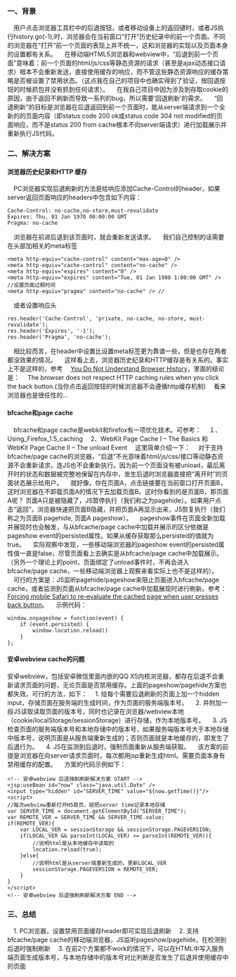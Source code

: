 ###  **一、背景**
　用户点击浏览器工具栏中的后退按钮，或者移动设备上的返回键时，或者JS执行history.go(-1);时，浏览器会在当前窗口“打开”历史纪录中的前一个页面。不同的浏览器在“打开”前一个页面的表现上并不统一，这和浏览器的实现以及页面本身的设置都有关系。
　在移动端HTML5浏览器和webview中，“后退到前一个页面”意味着：前一个页面的html/js/css等静态资源的请求（甚至是ajax动态接口请求）根本不会重新发送，直接使用缓存的响应，而不管这些静态资源响应的缓存策略是否被设置了禁用状态。（这点我在自己的项目中也确实得到了验证，按回退按钮的时候抓包并没有抓到任何请求）。
　在我自己项目中因为涉及到存取cookie的原因，由于返回不刷新而导致一系列的bug，所以需要‘回退刷新’的需求。
　“回退刷新”的目标是浏览器在后退返回到前一个页面时，能从server端请求到一个全新的的页面内容（即status code 200 ok或status code 304 not modified的页面响应，而不是status 200 from cache根本不向server端请求）进行加载展示并重新执行JS代码。

###  **二、解决方案**
#### **浏览器历史纪录和HTTP 缓存**
　PC浏览器实现后退刷新的方法是给响应添加Cache-Control的header，如果server返回页面响应的headers中包含如下内容：

    Cache-Control: no-cache,no-store,must-revalidate
    Expires: Thu, 01 Jan 1970 00:00:00 GMT
    Pragma: no-cache
　浏览器在前进后退到该页面时，就会重新发送请求。
　我们自己控制的话需要在头部加相关的meta标签

    <meta http-equiv="cache-control" content="max-age=0" />
    <meta http-equiv="cache-control" content="no-cache" />
    <meta http-equiv="expires" content="0" />
    <meta http-equiv="expires" content="Tue, 01 Jan 1980 1:00:00 GMT" /> //设置页面过期时间
    <meta http-equiv="pragma" content="no-cache" /> //
　或者设置响应头

    res.header('Cache-Control', 'private, no-cache, no-store, must-revalidate');
    res.header('Expires', '-1');
    res.header('Pragma', 'no-cache');
　相比较而言，在header中设置比设置meta标签更为靠谱一些，但是也存在两者都没效果的情况。
　这样看上去，浏览器历史纪录和HTTP缓存是有关系的。事实上不是这样的，参考
　[You Do Not Understand Browser History](http://madhatted.com/2013/6/16/you-do-not-understand-browser-history)，里面的结论是：
　The browser does not respect HTTP caching rules when you click the back button.(当你点击返回按钮的时候浏览器不会遵循http缓存机制)
　看来浏览器也是很任性的...
#### **bfcache和page cache**
　bfcache和page cache是webkit和firefox有一项优化技术。可参考：
　１、Using_Firefox_1.5_caching
　2、WebKit Page Cache I – The Basics 和 WebKit Page Cache II – The unload Event
　这里简单介绍一下：
　对于支持bfcache/page cache的浏览器，“后退”不光意味着html/js/css/接口等动静态资源不会重新请求，连JS也不会重新执行。因为前一个页面没有被unload，最后离开时的状态和数据被完整地保留在内存中，发生后退时浏览器直接把“离开时”的页面状态展示给用户。
　就好像，你在页面A，点击链接要在当前窗口打开页面B，这时浏览器在不卸载页面A的情况下去加载页面B。这时你看到的是页面B，那页面A呢？ 页面A只是被隐藏了，JS暂停执行（我们称之为pagehide）。如果用户点击“返回”，浏览器快速把页面B隐藏，并把页面A再显示出来，JS恢复执行（我们称之为页面B pagehide, 页面A pageshow）。
　pageshow事件在页面全新加载并展现时也会触发，与从bfcache/page cache中加载并展示的区分依据是pageshow event的persisted属性。如果从缓存获取那么persisted的值就为true。
　实际观察中发现，一些移动端浏览器的pageshow event的persisted属性值一直是false，尽管页面看上去确实是从bfcache/page cache中加载展示。（另外一个理论上的point，页面绑定了unload事件时，不再会进入bfcache/page cache，一些移动端浏览器上观察来看实际上也不是这样的）。
　可行的方案是：JS监听pagehide/pageshow来阻止页面进入bfcache/page cache，或者监测到页面从bfcache/page cache中加载展现时进行刷新。参考：
[Forcing mobile Safari to re-evaluate the cached page when user presses back button](http://stackoverflow.com/questions/24524248/forcing-mobile-safari-to-re-evaluate-the-cached-page-when-user-presses-back-butt/24524249#24524249)。
　示例代码：

    window.onpageshow = function(event) {
        if (event.persisted) {
            window.location.reload()
        }
    };

#### **安卓webview cache的问题**
安卓webview，包括安卓微信里面内嵌的QQ X5内核浏览器，都存在后退不会重新请求页面的问题，无论页面是否禁用缓存。上面的pageshow/pagehide方案也都失效。可行的方法，如下：
　1. 给每个需要后退刷新的页面上加一个hidden input，存储页面在服务端的生成时间，作为页面的服务端版本号。
　2. 并附加一段JS读取读取页面的版本号，同时也记录在浏览器/webview本地（cookie/localStorage/sessionStorage）进行存储，作为本地版本号。
　3. JS检查页面的服务端版本号和本地存储中的版本号，如果服务端版本号大于本地存储中版本号，说明页面是从服务端重新生成的；否则页面就是本地缓存的，即发生了后退行为。
　4. JS在监测到后退时，强制页面重新从服务端获取。
　该方案的前提是浏览器在向server请求页面时，每次都用jsp重新生成html。需要页面本身有禁用缓存的配置。
　方案的代码示例如下：

    <!-- 安卓webview 后退强制刷新解决方案 START -->
    <jsp:useBean id="now" class="java.util.Date" />
    <input type="hidden" id="SERVER_TIME" value="${now.getTime()}"/>
    <script>
    //每次webview重新打开H5首页，就把server time记录本地存储
    var SERVER_TIME = document.getElementById("SERVER_TIME");
    var REMOTE_VER = SERVER_TIME && SERVER_TIME.value;
    if(REMOTE_VER){
        var LOCAL_VER = sessionStorage && sessionStorage.PAGEVERSION;
        if(LOCAL_VER && parseInt(LOCAL_VER) >= parseInt(REMOTE_VER)){
            //说明html是从本地缓存中读取的
            location.reload(true);
        }else{
            //说明html是从server端重新生成的，更新LOCAL_VER
            sessionStorage.PAGEVERSION = REMOTE_VER;
        }
    }
    </script>
    <!-- 安卓webview 后退强制刷新解决方案 END -->

###  **三、总结**
　1. PC浏览器，设置禁用页面缓存header即可实现后退刷新
　2. 支持bfcache/page cache的移动端浏览器，JS监听pageshow/pagehide，在检测到后退时强制刷新
　3. 在前2个方案都不work的情况下，可以在HTML中写入服务端页面生成版本号，与本地存储中的版本号对比判断是否发生了后退并使用缓存中的页面